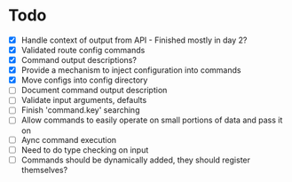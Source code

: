 # Todo

- [x] Handle context of output from API - Finished mostly in day 2?
- [x] Validated route config commands
- [x] Command output descriptions?
- [x] Provide a mechanism to inject configuration into commands
- [x] Move configs into config directory
- [ ] Document command output description
- [ ] Validate input arguments, defaults
- [ ] Finish 'command.key' searching
- [ ] Allow commands to easily operate on small portions of data and pass it on
- [ ] Aync command execution
- [ ] Need to do type checking on input
- [ ] Commands should be dynamically added, they should register themselves?